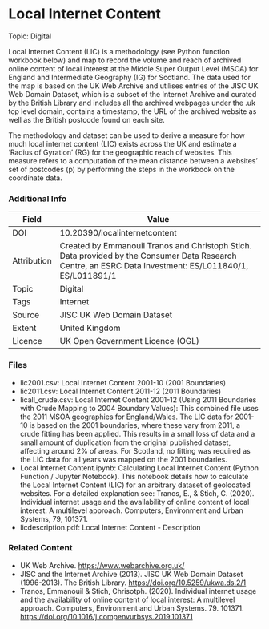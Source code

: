 # Local Internet Content

Topic: Digital

Local Internet Content (LIC) is a methodology (see Python function workbook below) and map to record the volume and reach of archived online content of local interest at the Middle Super Output Level (MSOA) for England and Intermediate Geography (IG) for Scotland. The data used for the map is based on the UK Web Archive and utilises entries of the JISC UK Web Domain Dataset, which is a subset of the Internet Archive and curated by the British Library and includes all the archived webpages under the .uk top level domain, contains a timestamp, the URL of the archived website as well as the British postcode found on each site.

The methodology and dataset can be used to derive a measure for how much local internet content (LIC) exists across the UK and estimate a ‘Radius of Gyration’ (RG) for the geographic reach of websites. This measure refers to a computation of the mean distance between a websites’ set of postcodes (p) by performing the steps in the workbook on the coordinate data.

### Additional Info

| Field |	Value |
| --- | --- |
| DOI | 10.20390/localinternetcontent |
| Attribution | Created by Emmanouil Tranos and Christoph Stich. Data provided by the Consumer Data Research Centre, an ESRC Data Investment: ES/L011840/1, ES/L011891/1 |
| Topic | Digital |
| Tags | Internet |
| Source | JISC UK Web Domain Dataset |
| Extent | United Kingdom |
| Licence | UK Open Government Licence (OGL) |

### Files

* lic2001.csv: Local Internet Content 2001-10 (2001 Boundaries)
* lic2011.csv: Local Internet Content 2011-12 (2011 Boundaries)
* licall_crude.csv: Local Internet Content 2001-12 (Using 2011 Boundaries with Crude Mapping to 2004 Boundary Values): This combined file uses the 2011 MSOA geographies for England/Wales. The LIC data for 2001-10 is based on the 2001 boundaries, where these vary from 2011, a crude fitting has been applied. This results in a small loss of data and a small amount of duplication from the original published dataset, affecting around 2% of areas. For Scotland, no fitting was required as the LIC data for all years was mapped on the 2001 boundaries.
* Local Internet Content.ipynb: Calculating Local Internet Content (Python Function / Jupyter Notebook). This notebook details how to calculate the Local Internet Content (LIC) for an arbitrary dataset of geolocated websites. For a detailed explanation see: Tranos, E., & Stich, C. (2020). Individual internet usage and the availability of online content of local interest: A multilevel approach. Computers, Environment and Urban Systems, 79, 101371.
* licdescription.pdf: Local Internet Content - Description

### Related Content

* UK Web Archive. https://www.webarchive.org.uk/
* JISC and the Internet Archive (2013). JISC UK Web Domain Dataset (1996-2013). The British Library. https://doi.org/10.5259/ukwa.ds.2/1
* Tranos, Emmanouil & Stich, Chrisotph. (2020). Individual internet usage and the availability of online content of local interest: A multilevel approach. Computers, Environment and Urban Systems. 79. 101371. https://doi.org/10.1016/j.compenvurbsys.2019.101371
